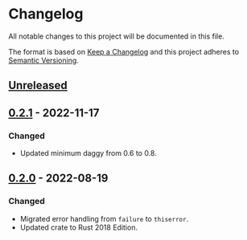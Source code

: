 # Changelog
All notable changes to this project will be documented in this file.

The format is based on [Keep a Changelog](http://keepachangelog.com/en/1.0.0/)
and this project adheres to [Semantic Versioning](http://semver.org/spec/v2.0.0.html).


<!-- next-header -->
## [Unreleased]

## [0.2.1] - 2022-11-17
### Changed
- Updated minimum daggy from 0.6 to 0.8.

## [0.2.0] - 2022-08-19
### Changed
- Migrated error handling from `failure` to `thiserror`.
- Updated crate to Rust 2018 Edition.


<!-- next-url -->
[Unreleased]: https://github.com/aschampion/schemer/compare/schemer-v0.2.1...HEAD"
[0.2.1]: https://github.com/aschampion/schemer/compare/schemer-v0.2.0...schemer-v0.2.1
[0.2.0]: https://github.com/aschampion/schemer/compare/schemer=v0.1.2...schemer-v0.2.0
